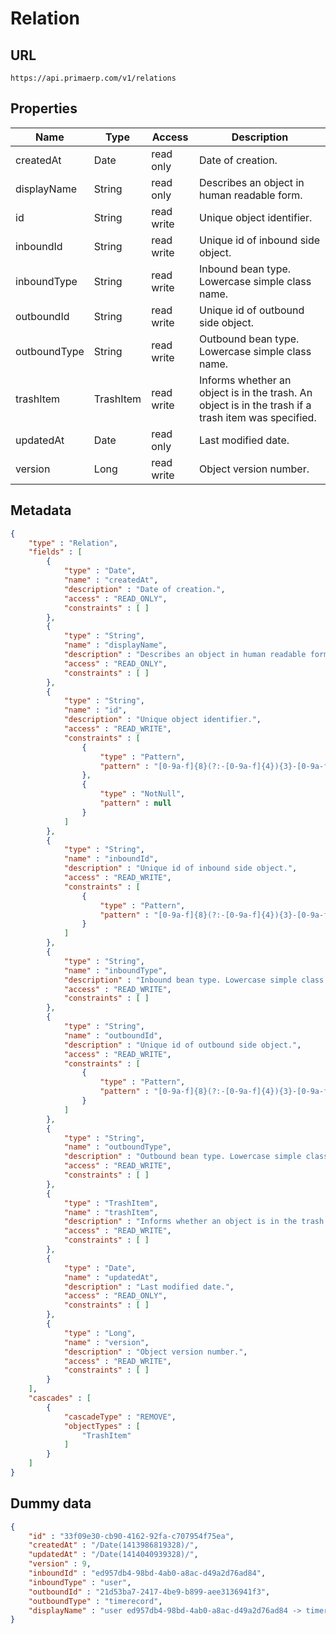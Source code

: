 Relation
==

## URL

	https://api.primaerp.com/v1/relations

## Properties

| Name         | Type      | Access     | Description                                                                                         |
|--------------|-----------|------------|-----------------------------------------------------------------------------------------------------|
| createdAt    | Date      | read only  | Date of creation.                                                                                   |
| displayName  | String    | read only  | Describes an object in human readable form.                                                         |
| id           | String    | read write | Unique object identifier.                                                                           |
| inboundId    | String    | read write | Unique id of inbound side object.                                                                   |
| inboundType  | String    | read write | Inbound bean type. Lowercase simple class name.                                                     |
| outboundId   | String    | read write | Unique id of outbound side object.                                                                  |
| outboundType | String    | read write | Outbound bean type. Lowercase simple class name.                                                    |
| trashItem    | TrashItem | read write | Informs whether an object is in the trash. An object is in the trash if a trash item was specified. |
| updatedAt    | Date      | read only  | Last modified date.                                                                                 |
| version      | Long      | read write | Object version number.                                                                              |

## Metadata

```JSON
{
	"type" : "Relation",
	"fields" : [
		{
			"type" : "Date",
			"name" : "createdAt",
			"description" : "Date of creation.",
			"access" : "READ_ONLY",
			"constraints" : [ ]
		},
		{
			"type" : "String",
			"name" : "displayName",
			"description" : "Describes an object in human readable form.",
			"access" : "READ_ONLY",
			"constraints" : [ ]
		},
		{
			"type" : "String",
			"name" : "id",
			"description" : "Unique object identifier.",
			"access" : "READ_WRITE",
			"constraints" : [
				{
					"type" : "Pattern",
					"pattern" : "[0-9a-f]{8}(?:-[0-9a-f]{4}){3}-[0-9a-f]{12}"
				},
				{
					"type" : "NotNull",
					"pattern" : null
				}
			]
		},
		{
			"type" : "String",
			"name" : "inboundId",
			"description" : "Unique id of inbound side object.",
			"access" : "READ_WRITE",
			"constraints" : [
				{
					"type" : "Pattern",
					"pattern" : "[0-9a-f]{8}(?:-[0-9a-f]{4}){3}-[0-9a-f]{12}"
				}
			]
		},
		{
			"type" : "String",
			"name" : "inboundType",
			"description" : "Inbound bean type. Lowercase simple class name.",
			"access" : "READ_WRITE",
			"constraints" : [ ]
		},
		{
			"type" : "String",
			"name" : "outboundId",
			"description" : "Unique id of outbound side object.",
			"access" : "READ_WRITE",
			"constraints" : [
				{
					"type" : "Pattern",
					"pattern" : "[0-9a-f]{8}(?:-[0-9a-f]{4}){3}-[0-9a-f]{12}"
				}
			]
		},
		{
			"type" : "String",
			"name" : "outboundType",
			"description" : "Outbound bean type. Lowercase simple class name.",
			"access" : "READ_WRITE",
			"constraints" : [ ]
		},
		{
			"type" : "TrashItem",
			"name" : "trashItem",
			"description" : "Informs whether an object is in the trash. An object is in the trash if a trash item was specified.",
			"access" : "READ_WRITE",
			"constraints" : [ ]
		},
		{
			"type" : "Date",
			"name" : "updatedAt",
			"description" : "Last modified date.",
			"access" : "READ_ONLY",
			"constraints" : [ ]
		},
		{
			"type" : "Long",
			"name" : "version",
			"description" : "Object version number.",
			"access" : "READ_WRITE",
			"constraints" : [ ]
		}
	],
	"cascades" : [
		{
			"cascadeType" : "REMOVE",
			"objectTypes" : [
				"TrashItem"
			]
		}
	]
}
```

## Dummy data

```JSON
{
	"id" : "33f09e30-cb90-4162-92fa-c707954f75ea",
	"createdAt" : "/Date(1413986819328)/",
	"updatedAt" : "/Date(1414040939328)/",
	"version" : 9,
	"inboundId" : "ed957db4-98bd-4ab0-a8ac-d49a2d76ad84",
	"inboundType" : "user",
	"outboundId" : "21d53ba7-2417-4be9-b899-aee3136941f3",
	"outboundType" : "timerecord",
	"displayName" : "user ed957db4-98bd-4ab0-a8ac-d49a2d76ad84 -> timerecord 21d53ba7-2417-4be9-b899-aee3136941f3"
}
```
